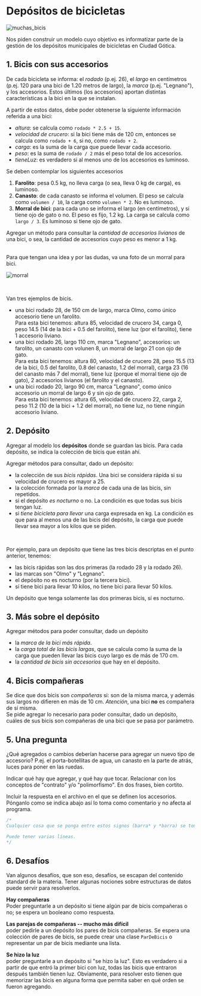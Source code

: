 # Depósitos de bicicletas

![muchas_bicis](muchasbicis.jpg "Buscá tu bici si te animás")

Nos piden construir un modelo cuyo objetivo es informatizar parte de la gestión de los depósitos municipales de bicicletas en Ciudad Gótica.

## 1. Bicis con sus accesorios
De cada bicicleta se informa: el _rodado_ (p.ej. 26), el _largo_ en centímetros (p.ej. 120 para una bici de 1.20 metros de largo), la _marca_ (p.ej. "Legnano"), y los accesorios. Estos últimos (los accesorios) aportan distintas características a la bici en la que se instalan.

A partir de estos datos, debe poder obtenerse la siguiente información referida a una bici:
- _altura_: se calcula como `rodado * 2.5 + 15`.
- _velocidad de crucero_: si la bici tiene más de 120 cm, entonces se calcula como `rodado + 6`, si no, como `rodado + 2`.
- _carga_: es la suma de la carga que puede llevar cada accesorio.
- _peso_: es la suma de `rodado / 2` más el peso total de los accesorios.
- _tieneLuz_: es verdadero si al menos uno de los accesorios es luminoso.

Se deben contemplar los siguientes accesorios
1. **Farolito**: pesa 0.5 kg, no lleva carga (o sea, lleva 0 kg de carga), es luminoso.
2. **Canasto**: de cada canasto se informa el volumen. El peso se calcula como `volumen / 10`, la carga como `volumen * 2`. No es luminoso.
3. **Morral de bici**: para cada uno se informa el largo (en centímetros), y si tiene ojo de gato o no. El peso es fijo, 1.2 kg. La carga se calcula como `largo / 3`. Es luminoso si tiene ojo de gato.

Agregar un método para consultar la _cantidad de accesorios livianos_ de una bici, o sea, la cantidad de accesorios cuyo peso es menor a 1 kg.

<br>
Para que tengan una idea y por las dudas, va una foto de un morral para bici.

![morral](morral_bici.jpg "Esto es un morral para bici")

<br>

Van tres ejemplos de bicis.
* una bici rodado 28, de 150 cm de largo, marca Olmo, como único accesorio tiene un farolito.  
Para esta bici tenemos: altura 85, velocidad de crucero 34, carga 0, peso 14.5 (14 de la bici + 0.5 del farolito), tiene luz (por el farolito), tiene 1 accesorio liviano.
* una bici rodado 26, largo 110 cm, marca "Legnano", accesorios: un farolito, un canasto con volunen 8, un morral de largo 21 con ojo de gato.  
Para esta bici tenemos: altura 80, velocidad de crucero 28, peso 15.5 (13 de la bici, 0.5 del farolito, 0.8 del canasto, 1.2 del morral), carga 23 (16 del canasto más 7 del morral), tiene luz (porque el morral tiene ojo de gato), 2 accesorios livianos (el farolito y el canasto).
* una bici rodado 20, largo 90 cm, marca "Legnano", como único accesorio un morral de largo 6 y sin ojo de gato.  
Para esta bici tenemos: altura 65, velocidad de crucero 22, carga 2, peso 11.2 (10 de la bici + 1.2 del morral), no tiene luz, no tiene ningún accesorio liviano.


## 2. Depósito

Agregar al modelo los **depósitos** donde se guardan las bicis. Para cada depósito, se indica la colección de bicis que están ahí.

Agregar métodos para consultar, dado un depósito:
- la colección de sus _bicis rápidas_. Una bici se considera rápida si su velocidad de crucero es mayor a 25.
- la colección formada por la _marca_ de cada una de las bicis, sin repetidos.
- si el depósito _es nocturno_ o no. La condición es que todas sus bicis tengan luz.
- si _tiene bicicleta para llevar_ una carga expresada en kg. La condición es que para al menos una de las bicis del depósito, la carga que puede llevar sea mayor a los kilos que se piden.

<br>

Por ejemplo, para un depósito que tiene las tres bicis descriptas en el punto anterior, tenemos:
* las bicis rápidas son las dos primeras (la rodado 28 y la rodado 26).
* las marcas son "Olmo" y "Legnano".
* el depósito no es nocturno (por la tercera bici).
* sí tiene bici para llevar 10 kilos, no tiene bici para llevar 50 kilos.

Un depósito que tenga solamente las dos primeras bicis, sí es nocturno.


## 3. Más sobre el depósito

Agregar métodos para poder consultar, dado un depósito
- la _marca de la bici más rápida_.
- la _carga total de las bicis largas_, que se calcula como la suma de la carga que pueden llevar las bicis cuyo largo es de más de 170 cm.
- la _cantidad de bicis sin accesorios_ que hay en el depósito.


## 4. Bicis compañeras

Se dice que dos bicis son _compañeras_ si: son de la misma marca, y además sus largos no difieren en más de 10 cm. _Atención_, una bici **no** es compañera de sí misma.  
Se pide agregar lo necesario para poder consultar, dado un depósito, cuáles de sus bicis son compañeras de una bici que se pasa por parámetro.  

## 5. Una pregunta
¿Qué agregados o cambios deberían hacerse para agregar un nuevo tipo de accesorio? 
P.ej. el porta-botellitas de agua, un canasto en la parte de atrás, luces para poner en las ruedas.

Indicar qué hay que agregar, y qué hay que tocar. Relacionar con los conceptos de "contrato" y/o "polimorfismo". En dos frases, bien cortito.

Incluir la respuesta en el archivo en el que se definen los accesorios. Pónganlo como se indica abajo así lo toma como comentario y no afecta al programa.

``` javascript
/*
Cualquier cosa que se ponga entre estos signos (barra* y *barra) se toma como comentario y no afecta al código.

Puede tener varias líneas.
*/
```

## 6. Desafíos
Van algunos desafíos, que son eso, desafíos, se escapan del contenido standard de la materia. 
Tener algunas nociones sobre estructuras de datos puede servir para resolverlos.

**Hay compañeras**  
Poder preguntarle a un depósito si tiene algún par de bicis compañeras o no; se espera un booleano como respuesta.

**Las parejas de compañeras -- mucho más difícil**  
poder pedirle a un depósito los pares de bicis compañeras. Se espera una colección de pares de bicis, se puede crear una clase `ParDeBicis` o representar un par de bicis mediante una lista. 

**Se hizo la luz**  
poder preguntarle a un depósito si "se hizo la luz". Esto es verdadero si a partir de que entró la primer bici con luz, todas las bicis que entraron después también tienen luz. Obviamente, para resolver esto tienen que memorizar las bicis en alguna forma que permita saber en qué orden se fueron agregando.




